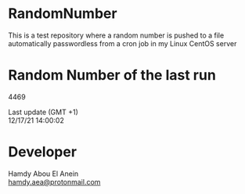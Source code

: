 # RandomNumber    
This is a test repository where a random number is pushed to a file automatically passwordless from a cron job in my Linux CentOS server    
# Random Number of the last run   
4469
      
Last update (GMT +1)    
12/17/21 14:00:02
# Developer    
Hamdy Abou El Anein   
hamdy.aea@protonmail.com
